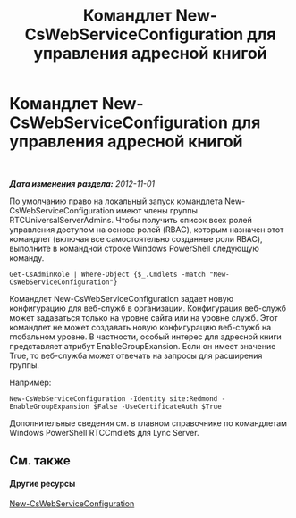 ﻿---
title: Командлет New-CsWebServiceConfiguration для управления адресной книгой
TOCTitle: Командлет New-CsWebServiceConfiguration для управления адресной книгой
ms:assetid: 49e4ecc5-aa3e-4dd4-a32c-b0dea3758fab
ms:mtpsurl: https://technet.microsoft.com/ru-ru/library/Gg429703(v=OCS.15)
ms:contentKeyID: 49309670
ms.date: 05/19/2016
mtps_version: v=OCS.15
ms.translationtype: HT
---

# Командлет New-CsWebServiceConfiguration для управления адресной книгой

 

_**Дата изменения раздела:** 2012-11-01_

По умолчанию право на локальный запуск командлета New-CsWebServiceConfiguration имеют члены группы RTCUniversalServerAdmins. Чтобы получить список всех ролей управления доступом на основе ролей (RBAC), которым назначен этот командлет (включая все самостоятельно созданные роли RBAC), выполните в командной строке Windows PowerShell следующую команду.

    Get-CsAdminRole | Where-Object {$_.Cmdlets -match "New-CsWebServiceConfiguration"}

Командлет New-CsWebServiceConfiguration задает новую конфигурацию для веб-служб в организации. Конфигурация веб-служб может задаваться только на уровне сайта или на уровне служб. Этот командлет не может создавать новую конфигурацию веб-служб на глобальном уровне. В частности, особый интерес для адресной книги представляет атрибут EnableGroupExansion. Если он имеет значение True, то веб-служба может отвечать на запросы для расширения группы.

Например:

    New-CsWebServiceConfiguration -Identity site:Redmond -EnableGroupExpansion $False -UseCertificateAuth $True

Дополнительные сведения см. в главном справочнике по командлетам Windows PowerShell RTCCmdlets для Lync Server.

## См. также

#### Другие ресурсы

[New-CsWebServiceConfiguration](https://docs.microsoft.com/en-us/powershell/module/skype/New-CsWebServiceConfiguration)

